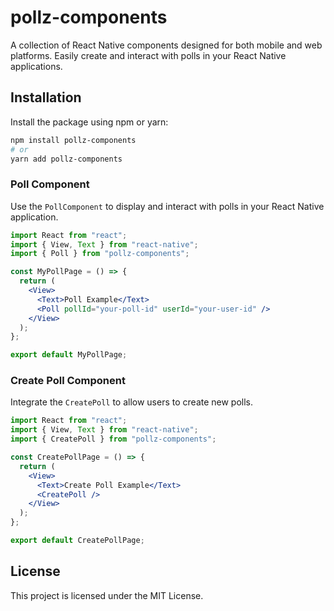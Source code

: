 # pollz-components

A collection of React Native components designed for both mobile and web platforms. Easily create and interact with polls in your React Native applications.

## Installation

Install the package using npm or yarn:

```bash
npm install pollz-components
# or
yarn add pollz-components
```

### Poll Component

Use the `PollComponent` to display and interact with polls in your React Native application.

```jsx
import React from "react";
import { View, Text } from "react-native";
import { Poll } from "pollz-components";

const MyPollPage = () => {
  return (
    <View>
      <Text>Poll Example</Text>
      <Poll pollId="your-poll-id" userId="your-user-id" />
    </View>
  );
};

export default MyPollPage;
```

### Create Poll Component

Integrate the `CreatePoll` to allow users to create new polls.

```jsx
import React from "react";
import { View, Text } from "react-native";
import { CreatePoll } from "pollz-components";

const CreatePollPage = () => {
  return (
    <View>
      <Text>Create Poll Example</Text>
      <CreatePoll />
    </View>
  );
};

export default CreatePollPage;
```

## License

This project is licensed under the MIT License.
